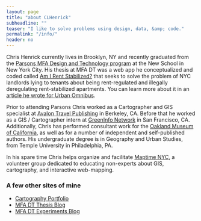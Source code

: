 ```yaml
---
layout: page
title: "about CLHenrick"
subheadline: ""
teaser: "I like to solve problems using design, data, &amp; code."
permalink: "/info/"
header: no
---
```


Chris Henrick currently lives in Brooklyn, NY and recently graduated from the [Parsons MFA Design and Technology program](http://www.newschool.edu/parsons/mfa-design-technology/) at the New School in New York City. His thesis at MFA DT was a web app he conceptualized and coded called [Am I Rent Stabilized?](https://amirentstabilized.com) that seeks to solve the problem of NYC landlords lying to tenants about being rent-regulated and illegally deregulating rent-stabilized apartments. You can learn more about it in an [article he wrote for Urban Omnibus](http://urbanomnibus.net/2015/05/using-open-data-to-strengthen-tenants-rights-activism/). 

Prior to attending Parsons Chris worked as a Cartographer and GIS specialist at [Avalon Travel Publishing](http://www.travelmatters.com/) in Berkeley, CA. Before that he worked as a GIS / Cartographer intern at [GreenInfo Network](http://www.greeninfo.org/) in San Francisco, CA. Additionally, Chris has performed consultant work for the [Oakland Museum of California](https://www.museumca.org/), as well as for a number of independent and self-published authors. His undergraduate degree is in Geography and Urban Studies, from Temple University in Philadelphia, PA. 

In his spare time Chris helps organize and facilitate [Maptime NYC](http://www.meetup.com/maptime-nyc), a volunteer group dedicated to educating non-experts about GIS, cartography, and interactive web-mapping.

### A few other sites of mine
- [Cartography Portfolio](http://chrishenrick.com/)
- [MFA DT Thesis Blog](http://clhenrick.github.io/thesis-blog/)
- [MFA DT Experiments Blog](https://chenrickmfadt.wordpress.com/)